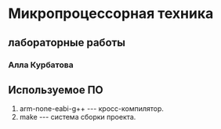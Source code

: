 # Микропроцессорная техника
## лабораторные работы

### Алла Курбатова

## Используемое ПО

1. arm-none-eabi-g++ --- кросс-компилятор.
1. make --- система сборки проекта.
